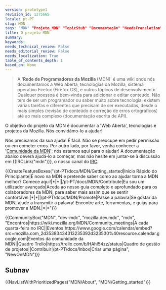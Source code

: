 ```yaml
---
version: prototype1
revision_id: 1275665
locale: pt-PT
slug: MDN
tags: "MDN" "Projeto_MDN" "TopicStub" "Documentação" "NeedsTranslation"
title: O projeto MDN
summary: 
keywords: 
needs_technical_review: False
needs_editorial_review: False
needs_localization: True
table_of_contents_depth: 1
based_on: None
---
```

<blockquote>
<p>A '<strong>Rede de Programadores da Mozilla </strong>(MDN)' é uma wiki onde nós documentamos a Web aberta, tecnologias da Mozilla, sistema operativo Firefox (Firefox OS), e outros tópicos de desenvolvimento. Qualquer poessoa é bem-vinda para adicionar e editar conteúdo. Não tem de ser um programador ou saber muito sobre tecnologia; existem várias tarefas e diferentes que precisam de ser executadas, desde o mais simples (revisão de conteúdo e correção de erros ortográficos) até ao mais complexo (documentação escrita de API).</p>
</blockquote>

<div class="summary">
<p>O objetivo do projeto da MDN é documentar a 'Web Aberta', tecnologias e projetos da Mozilla. Nós convidámo-lo a ajudar!</p>
</div>

<p>Nós precisamos da sua ajuda! É fácil. Não se preocupe em pedir permissão ou em cometer erros. Por outro lado, por favor, venha conhecer a '<a href="/pt-PT/docs/MDN/Community" title="/pt-PT/docs/MDN/Community">Comunidade da MDN</a>'; nós estamos aqui para o ajudar! A documentação abaixo deverá ajudá-lo a começar, mas não hesite em juntar-se à discussão em {{IRCLink("mdn")}}, o nosso canal do <a href="https://wiki.mozilla.org/IRC">IRC</a>.</p>

<p>{{CreateFeatureBoxes("/pt-PT/docs/MDN/Getting_started|Início Rápido do Principiante|É novo na MDN e pretende saber como ao ajudar torna a MDN melhor? Comece aqui!|*|*||/pt-PT/docs/MDN/Contribute|Eu sou um utilizador avançado|Aceda ao nosso guia completo e aprofundado para os colaboradores da MDN, para saber mais assim que se sentir confortável.|*|*||/pt-PT/docs/MDN/Promote|Passe a palavra|Se gostar da MDN, ajude a transmitir a palavra! Encontre arte, ferramentas, e guias para promover a MDN.|*|*")}}</p>

<p>{{CommunityBox("MDN", "dev-mdc", "mozilla.dev.mdc", "mdn", "Encontros|https://wiki.mozilla.org/MDN/Community_meetings|A cada quarta-feira no IRC||Eventos|https://www.google.com/calendar/embed?src=mozilla.com_2d35383434313235392d323530%40resource.calendar.google.com|Eventos da comunidade da MDN||Quadro&nbsp;Trello|https://trello.com/b/HAhl54zz/status|Quadro de gestão de projetos||Contribuir|/pt-PT/docs/Inbox|Criar uma página", "NewOnMDN")}}</p>

<h2 id="Subnav">Subnav</h2>

<p>{{NavListWithPrioritizedPages("MDN/About", "MDN/Getting_started")}}</p>

